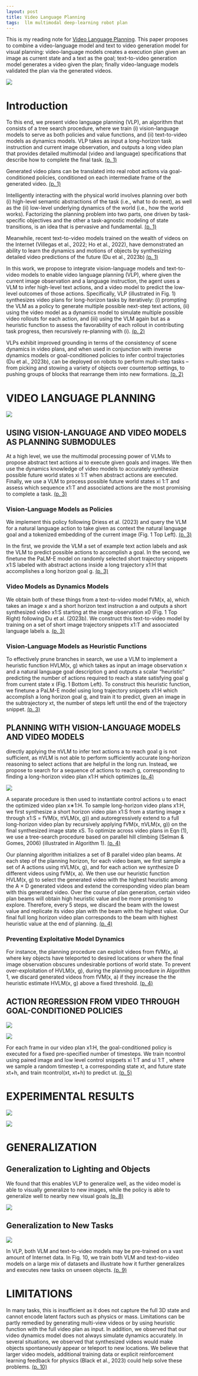 ```yaml
---
layout: post
title: Video Language Planning
tags:  llm multimodal deep-learning robot plan
---
```


This is my reading note for [Video Language Planning](http://arxiv.org/abs/2310.10625). This paper proposes to combine a video-language model and text to video generation model for visual planning: video-language models creates a execution plan given an image as current state and a text as the goal; text-to-video generation model generates a video given the plan; finally video-language models validated the plan via the generated videos.

![](https://raw.githubusercontent.com/zhangtemplar/zhangtemplar.github.io/master/uPic/duVideoLanguagePlanning2023-2-x102-y408.png) 

# Introduction
To this end, we present video language planning (VLP), an algorithm that consists of a tree search procedure, where we train (i) vision-language models to serve as both policies and value functions, and (ii) text-to-video models as dynamics models. VLP takes as input a long-horizon task instruction and current image observation, and outputs a long video plan that provides detailed multimodal (video and language) specifications that describe how to complete the final task. [(p. 1)](zotero://open-pdf/library/items/5LWFZBSS?page=1&annotation=6LL9AM58)

Generated video plans can be translated into real robot actions via goal-conditioned policies, conditioned on each intermediate frame of the generated video. [(p. 1)](zotero://open-pdf/library/items/5LWFZBSS?page=1&annotation=RK3PNR65)

Intelligently interacting with the physical world involves planning over both (i) high-level semantic abstractions of the task (i.e., what to do next), as well as the (ii) low-level underlying dynamics of the world (i.e., how the world works). Factorizing the planning problem into two parts, one driven by task-specific objectives and the other a task-agnostic modeling of state transitions, is an idea that is pervasive and fundamental. [(p. 1)](zotero://open-pdf/library/items/5LWFZBSS?page=1&annotation=4FPXE2RM)

Meanwhile, recent text-to-video models trained on the wealth of videos on the Internet (Villegas et al., 2022; Ho et al., 2022), have demonstrated an ability to learn the dynamics and motions of objects by synthesizing detailed video predictions of the future (Du et al., 2023b) [(p. 1)](zotero://open-pdf/library/items/5LWFZBSS?page=1&annotation=5ZBUT4L6)

In this work, we propose to integrate vision-language models and text-to-video models to enable video language planning (VLP), where given the current image observation and a language instruction, the agent uses a VLM to infer high-level text actions, and a video model to predict the low-level outcomes of those actions. Specifically, VLP (illustrated in Fig. 1) synthesizes video plans for long-horizon tasks by iteratively: (i) prompting the VLM as a policy to generate multiple possible next-step text actions, (ii) using the video model as a dynamics model to simulate multiple possible video rollouts for each action, and (iii) using the VLM again but as a heuristic function to assess the favorability of each rollout in contributing task progress, then recursively re-planning with (i). [(p. 2)](zotero://open-pdf/library/items/5LWFZBSS?page=2&annotation=CAISSJM7)

VLPs exhibit improved grounding in terms of the consistency of scene dynamics in video plans, and when used in conjunction with inverse dynamics models or goal-conditioned policies to infer control trajectories (Du et al., 2023b), can be deployed on robots to perform multi-step tasks – from picking and stowing a variety of objects over countertop settings, to pushing groups of blocks that rearrange them into new formations. [(p. 2)](zotero://open-pdf/library/items/5LWFZBSS?page=2&annotation=EEZI7WZ5)

# VIDEO LANGUAGE PLANNING
![](https://raw.githubusercontent.com/zhangtemplar/zhangtemplar.github.io/master/uPic/duVideoLanguagePlanning2023-4-x100-y515.png) 

## USING VISION-LANGUAGE AND VIDEO MODELS AS PLANNING SUBMODULES
At a high level, we use the multimodal processing power of VLMs to propose abstract text actions ai to execute given goals and images. We then use the dynamics knowledge of video models to accurately synthesize possible future world states xi 1:T when abstract actions are executed. Finally, we use a VLM to process possible future world states xi 1:T and assess which sequence x1:T and associated actions are the most promising to complete a task. [(p. 3)](zotero://open-pdf/library/items/5LWFZBSS?page=3&annotation=C7GW4YF3)

### Vision-Language Models as Policies
We implement this policy following Driess et al. (2023) and query the VLM for a natural language action to take given as context the natural language goal and a tokenized embedding of the current image (Fig. 1 Top Left). [(p. 3)](zotero://open-pdf/library/items/5LWFZBSS?page=3&annotation=NYN8Z2M7)

In the first, we provide the VLM a set of example text action labels and ask the VLM to predict possible actions to accomplish a goal.  In the second, we finetune the PaLM-E model on randomly selected short trajectory snippets x1:S labeled with abstract actions inside a long trajectory x1:H that accomplishes a long horizon goal g. [(p. 3)](zotero://open-pdf/library/items/5LWFZBSS?page=3&annotation=HBCRK6UZ)

### Video Models as Dynamics Models
We obtain both of these things from a text-to-video model fVM(x, a), which takes an image x and a short horizon text instruction a and outputs a short synthesized video x1:S starting at the image observation x0 (Fig. 1 Top Right) following Du et al. (2023b). We construct this text-to-video model by training on a set of short image trajectory snippets x1:T and associated language labels a. [(p. 3)](zotero://open-pdf/library/items/5LWFZBSS?page=3&annotation=QUWAGPA5)

### Vision-Language Models as Heuristic Functions
To effectively prune branches in search, we use a VLM to implement a heuristic function HVLM(x, g) which takes as input an image observation x and a natural language goal description g and outputs a scalar “heuristic” predicting the number of actions required to reach a state satisfying goal g from current state x (Fig. 1 Bottom Left). To construct this heuristic function, we finetune a PaLM-E model using long trajectory snippets x1:H which accomplish a long horizon goal g, and train it to predict, given an image in the subtrajectory xt, the number of steps left until the end of the trajectory snippet. [(p. 3)](zotero://open-pdf/library/items/5LWFZBSS?page=3&annotation=8ADAWBVY)

## PLANNING WITH VISION-LANGUAGE MODELS AND VIDEO MODELS
directly applying the πVLM to infer text actions a to reach goal g is not sufficient, as πVLM is not able to perform sufficiently accurate long-horizon reasoning to select actions that are helpful in the long run. Instead, we propose to search for a sequence of actions to reach g, corresponding to finding a long-horizon video plan x1:H which optimizes [(p. 4)](zotero://open-pdf/library/items/5LWFZBSS?page=4&annotation=R6RRCANK)

![](https://raw.githubusercontent.com/zhangtemplar/zhangtemplar.github.io/master/uPic/duVideoLanguagePlanning2023-4-x230-y431.png) 

A separate procedure is then used to instantiate control actions u to enact the optimized video plan x∗1:H. To sample long-horizon video plans x1:H, we first synthesize a short horizon video plan x1:S from a starting image x through x1:S = fVM(x, πVLM(x, g)) and autoregressively extend to a full long-horizon video plan by recursively applying fVM(x, πVLM(x, g)) on the final synthesized image state xS. To optimize across video plans in Eqn (1), we use a tree-search procedure based on parallel hill climbing (Selman & Gomes, 2006) (illustrated in Algorithm 1). [(p. 4)](zotero://open-pdf/library/items/5LWFZBSS?page=4&annotation=PDTX9Y8A)

Our planning algorithm initializes a set of B parallel video plan beams. At each step of the planning horizon, for each video beam, we first sample a set of A actions using πVLM(x, g), and for each action we synthesize D different videos using fVM(x, a). We then use our heuristic function HVLM(x, g) to select the generated video with the highest heuristic among the A × D generated videos and extend the corresponding video plan beam with this generated video. Over the course of plan generation, certain video plan beams will obtain high heuristic value and be more promising to explore. Therefore, every 5 steps, we discard the beam with the lowest value and replicate its video plan with the beam with the highest value. Our final full long horizon video plan corresponds to the beam with highest heuristic value at the end of planning. [(p. 4)](zotero://open-pdf/library/items/5LWFZBSS?page=4&annotation=GCUM9H2B)

### Preventing Exploitative Model Dynamics
For instance, the planning procedure can exploit videos from fVM(x, a) where key objects have teleported to desired locations or where the final image observation obscures undesirable portions of world state. To prevent over-exploitation of HVLM(x, g), during the planning procedure in Algorithm 1, we discard generated videos from fVM(x, a) if they increase the the heuristic estimate HVLM(x, g) above a fixed threshold. [(p. 4)](zotero://open-pdf/library/items/5LWFZBSS?page=4&annotation=SH429E92)

## ACTION REGRESSION FROM VIDEO THROUGH GOAL-CONDITIONED POLICIES
![](https://raw.githubusercontent.com/zhangtemplar/zhangtemplar.github.io/master/uPic/duVideoLanguagePlanning2023-5-x101-y444.png) 

![](https://raw.githubusercontent.com/zhangtemplar/zhangtemplar.github.io/master/uPic/duVideoLanguagePlanning2023-5-x104-y328.png) 

For each frame in our video plan x1:H, the goal-conditioned policy is executed for a fixed pre-specified number of timesteps. We train πcontrol using paired image and low level control snippets xi 1:T and ui 1:T , where we sample a random timestep t, a corresponding state xt, and future state xt+h, and train πcontrol(xt, xt+h) to predict ut. [(p. 5)](zotero://open-pdf/library/items/5LWFZBSS?page=5&annotation=GMGTDL8D)

# EXPERIMENTAL RESULTS
![](https://raw.githubusercontent.com/zhangtemplar/zhangtemplar.github.io/master/uPic/duVideoLanguagePlanning2023-6-x103-y585.png) 

![](https://raw.githubusercontent.com/zhangtemplar/zhangtemplar.github.io/master/uPic/duVideoLanguagePlanning2023-6-x101-y418.png) 

# GENERALIZATION
## Generalization to Lighting and Objects
We found that this enables VLP to generalize well, as the video model is able to visually generalize to new images, while the policy is able to generalize well to nearby new visual goals [(p. 8)](zotero://open-pdf/library/items/5LWFZBSS?page=8&annotation=EKLWXQGA)

![](https://raw.githubusercontent.com/zhangtemplar/zhangtemplar.github.io/master/uPic/duVideoLanguagePlanning2023-9-x101-y579.png) 

## Generalization to New Tasks
![](https://raw.githubusercontent.com/zhangtemplar/zhangtemplar.github.io/master/uPic/duVideoLanguagePlanning2023-9-x106-y450.png) 

In VLP, both VLM and text-to-video models may be pre-trained on a vast amount of Internet data. In Fig. 10, we train both VLM and text-to-video models on a large mix of datasets and illustrate how it further generalizes and executes new tasks on unseen objects. [(p. 9)](zotero://open-pdf/library/items/5LWFZBSS?page=9&annotation=9733B6WG)

# LIMITATIONS
In many tasks, this is insufficient as it does not capture the full 3D state and cannot encode latent factors such as physics or mass. Limitations can be partly remedied by generating multi-view videos or by using heuristic function with the full video plan as input. In addition, we observed that our video dynamics model does not always simulate dynamics accurately. In several situations, we observed that synthesized videos would make objects spontaneously appear or teleport to new locations. We believe that larger video models, additional training data or explicit reinforcement learning feedback for physics (Black et al., 2023) could help solve these problems. [(p. 10)](zotero://open-pdf/library/items/5LWFZBSS?page=10&annotation=H9AUBVD6)
